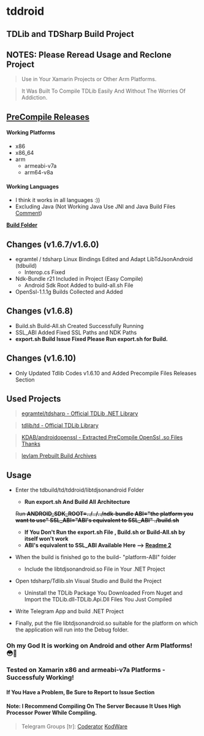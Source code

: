 # tddroid
## TDLib and TDSharp Build Project

## NOTES: Please Reread Usage and Reclone Project
> Use in Your Xamarin Projects or Other Arm Platforms.

> It Was Built To Compile TDLib Easily And Without The Worries Of Addiction.

## [PreCompile Releases](https://github.com/bsglinux16/tddroid/releases)

#### Working Platforms
- x86
- x86_64
- arm
  - armeabi-v7a
  - arm64-v8a

#### Working Languages
 - I think it works in all languages :))
 - Excluding Java (Not Working Java Use JNI and Java Build Files [Comment](https://github.com/tdlib/td/issues/77#issuecomment-640719893))

**[Build Folder](tdbuild/td/tddroid/libtdjsonandroid)**

## Changes (v1.6.7/v1.6.0)
- egramtel / tdsharp Linux Bindings Edited and Adapt LibTdJsonAndroid (tdbuild)
  - Interop.cs Fixed
- Ndk-Bundle r21 Included in Project (Easy Compile)
  - Android Sdk Root Added to build-all.sh File
- OpenSsl-1.1.1g Builds Collected and Added
## Changes (v1.6.8)
- Build.sh Build-All.sh Created Successfully Running
- SSL_ABI Added Fixed SSL Paths and NDK Paths
- **export.sh Build Issue Fixed Please Run export.sh for Build.**
## Changes (v1.6.10)
- Only Updated Tdlib Codes v1.6.10 and Added Precompile Files Releases Section
## Used Projects
> [egramtel/tdsharp - Official TDLib .NET Library](https://github.com/egramtel/tdsharp)

> [tdlib/td - Official TDLib Library](https://github.com/tdlib/td)

> [KDAB/androidopenssl - Extracted PreCompile OpenSsl .so Files Thanks](https://github.com/KDAB/android_openssl)

> [levlam Prebuilt Build Archives](https://github.com/tdlib/td/issues/77#issuecomment-640719893)
## Usage

- Enter the tdbuild/td/tddroid/libtdjsonandroid Folder
  - **Run export.sh And Build All Architecture**
  
  <s> Run **ANDROID_SDK_ROOT=../../../ndk-bundle ABI="the platform you want to use" SSL_ABI="ABI's equivalent to SSL_ABI" ./build.sh** </s>
  
  - **If You Don't Run the export.sh File , Build.sh or Build-All.sh by itself won't work**
  - **ABI's equivalent to SSL_ABI Available Here --> [Readme 2](https://github.com/bsglinux16/tddroid/blob/master/tdbuild/td/tddroid/libtdjsonandroid/README.md)**
  
- When the build is finished go to the build- "platform-ABI" folder
  - Include the libtdjsonandroid.so File in Your .NET Project

- Open tdsharp/Tdlib.sln Visual Studio and Build the Project
  - Uninstall the TDLib Package You Downloaded From Nuget and Import the TDLib.dll-TDLib.Api.Dll Files You Just Compiled

- Write Telegram App and build .NET Project

- Finally, put the file libtdjsonandroid.so suitable for the platform on which the application will run into the Debug folder.

### Oh my God It is working on Android and other Arm Platforms! 😳🙂
### Tested on Xamarin x86 and armeabi-v7a Platforms - Successfuly Working!

#### If You Have a Problem, Be Sure to Report to Issue Section
#### Note: I Recommend Compiling On The Server Because It Uses High Processor Power While Compiling.

> Telegram Groups [tr]: [Coderator](https://t.me/coderator)  [KodWare](https://t.me/kodware) 
